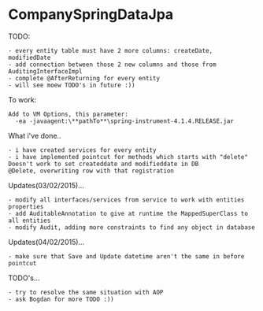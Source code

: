 # CompanySpringDataJpa
TODO:

    - every entity table must have 2 more columns: createDate, modifiedDate
    - add connection between those 2 new columns and those from AuditingInterfaceImpl
    - complete @AfterReturning for every entity
    - will see moew TODO's in future :))

To work:

    Add to VM Options, this parameter:
      -ea -javaagent:\**pathTo**\spring-instrument-4.1.4.RELEASE.jar
    
  
What i've done..

    - i have created services for every entity
    - i have implemented pointcut for methods which starts with "delete"
    Doesn't work to set createddate and modifieddate in DB
    @Delete, overwriting row with that registration

Updates(03/02/2015)...

    - modify all interfaces/services from service to work with entities properties
    - add AuditableAnnotation to give at runtime the MappedSuperClass to all entities
    - modify Audit, adding more constraints to find any object in database

Updates(04/02/2015)...

    - make sure that Save and Update datetime aren't the same in before pointcut

TODO's...

    - try to resolve the same situation with AOP
    - ask Bogdan for more TODO :))
